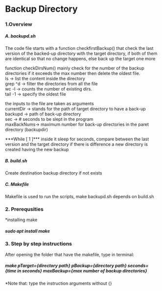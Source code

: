<h1>Backup Directory</h1>
<h3>1.Overview</h3>

<h5>A. backupd.sh</h5>
<p>
The code file starts with a function checkfirstBackup() that check the last version of the backed-up directory with the target directory, if both of them are identical so that no change happens, else back up the target one more
</p>
<p>
function checkDirsNum() mainly check for the number of the backup directories if it exceeds the max number then delete the oldest file.<br>
ls -> list the content inside the directory <br>
grep ^d -> filter the directories from all the file<br>
wc -l -> counts the number of existing dirs.<br>
tail -1 -> specify the oldest file<br>
</p>
<p>
the inputs to the file are taken as arguments<br>
currentDir -> stands for the path of target directory to have a back-up<br>
backupd -> path of back-up directory<br>
sec -> # seconds to be slept in the program <br>
maxBackNums-> maximum number for back-up directories in the paret directory (backupdir) <br>
</p>
<p>
***While [ 1 ]*** inside it sleep for seconds, compare between the last version and the target directory if there is difference a new directory is created having the new backup
</p>

<h5>B. build.sh</h5>
<p>
Create destination backup directory if not exists
</p>

<h5>C. Makefile</h5>
<p>
Makefile is used to run the scripts, make backupd.sh depends on build.sh
</p>

<h3>2. Prerequsities</h3>
<p>*installing make</p>
<h5>sudo apt install make</h5>

<h3>3. Step by step instructions</h3>
<p>After opening the folder that have the makefile, type in terminal:</p>
<h5>make pTarget={directory path} pBackup={directory path} seconds={time in seconds} maxBackup={max number of backup directories}</h5>
<p>
*Note that: type the instruction arguments without {} 
</p>







